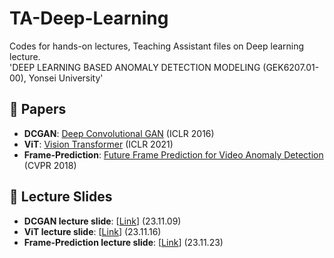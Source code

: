 # TA-Deep-Learning
Codes for hands-on lectures, Teaching Assistant files on Deep learning lecture.  
'DEEP LEARNING BASED ANOMALY DETECTION MODELING (GEK6207.01-00), Yonsei University'

## 📜 Papers
* <strong>DCGAN</strong>: [Deep Convolutional GAN](https://arxiv.org/pdf/1511.06434.pdf) (ICLR 2016)
* <strong>ViT</strong>: [Vision Transformer](https://arxiv.org/pdf/2010.11929.pdf) (ICLR 2021)
* <strong>Frame-Prediction</strong>: [Future Frame Prediction for Video Anomaly Detection](https://openaccess.thecvf.com/content_cvpr_2018/papers/Liu_Future_Frame_Prediction_CVPR_2018_paper.pdf) (CVPR 2018)

## 📖 Lecture Slides
* <strong>DCGAN lecture slide</strong>: [[Link](https://shacoding.com/wp-content/uploads/2023/11/Practice-1-DCGAN231109.pdf)] (23.11.09)
* <strong>ViT lecture slide</strong>: [[Link](https://shacoding.com/wp-content/uploads/2023/11/Practice-2-ViT231116.pdf)] (23.11.16)
* <strong>Frame-Prediction lecture slide</strong>: [[Link](https://shacoding.com/wp-content/uploads/2024/04/Practice-3-FFP-231123.pdf)] (23.11.23)


